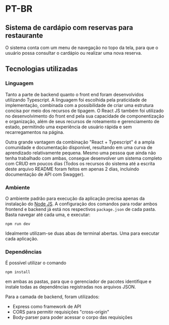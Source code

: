 # PT-BR

## Sistema de cardápio com reservas para restaurante

O sistema conta com um menu de navegação no topo da tela, para que o usuário possa consultar o cardápio ou realizar uma nova reserva.

## Tecnologias utilizadas

### Linguagem
Tanto a parte de backend quanto o front end foram desenvolvidos utilizando Typescript. A linguagem foi escolhida pela praticidade de implementação, combinada com a possibilidade de criar uma estrutura concisa por meio dos recursos de tipagem.
O React JS também foi utilizado no desenvolvimento do front end pela sua capacidade de componentização e organização, além de seus recursos de roteamento e gerenciamento de estado, permitindo uma experiência de usuário rápida e sem recarregamentos na página.

Outra grande vantagem da combinação "React + Typescript" é a ampla comunidade e documentação disponível, resultando em uma curva de aprendizado relativamente pequena. Mesmo uma pessoa que ainda não tenha trabalhado com ambas, consegue desenvolver um sistema completo
com CRUD em poucos dias (Todos os recursos do sistema até a escrita deste arquivo README foram feitos em apenas 2 dias, incluindo documentação de API com Swagger).

### Ambiente
O ambiente padrão para execução da aplicação precisa apenas da instalação do [Node JS](https://nodejs.org/en/download/package-manager).
A configuração dos comandos para rodar ambos frontend e backend já está nos respectivos `package.json` de cada pasta. Basta navegar até cada uma, e executar:
```
npm run dev
```

Idealmente utilizam-se duas abas de terminal abertas. Uma para executar cada aplicação.


### Dependências

É possível utilizar o comando 
```
npm install
```
em ambas as pastas, para que o gerenciador de pacotes identifique e instale todas as dependências registradas nos arquivos JSON.

Para a camada de backend, foram utilizados:
- Express como framework de API
- CORS para permitir requisições "cross-origin"
- Body-parser para poder acessar o corpo das requisições
